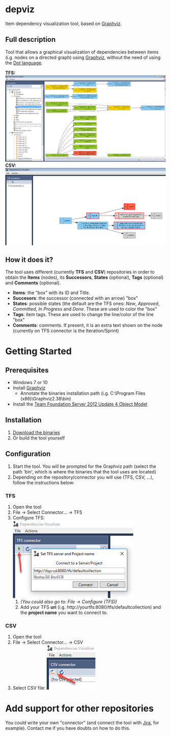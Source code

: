 # depviz
Item dependency visualization tool, based on [Graphviz](https://www.graphviz.org/).

## Full description
Tool that allows a graphical visualization of dependencies between items (i.g. nodes on a directed graph) using [Graphviz](https://www.graphviz.org/), without the need of using the [Dot language](https://www.graphviz.org/doc/info/lang.html).

**TFS:** ![Configure TFS](images/tfs_example1.png)
**CSV:** ![Configure TFS](images/csv_example1.png)

## How it does it?
The tool uses different (currently **TFS** and **CSV**) repositories in order to obtain the **Items** (nodes), its **Successors**, **States** (optional), **Tags** (optional) and **Comments** (optional).

* **Items**: the "box" with its ID and Title.
* **Succesors**: the successor (connected with an arrow) "box"
* **States**: possible states (the default are the TFS ones: _New_, _Approved_, _Committed_, _In Progress_ and _Done_. These are used to color the "box"
* **Tags**: item tags. These are used to change the line/color of the line "box"
* **Comments**: comments. If present, it is an extra text shown on the node (currently on TFS connector is the Iteration/Sprint)

# Getting Started

## Prerequisites
* Windows 7 or 10
* Install [Graphviz](https://graphviz.gitlab.io/download/)
   * Annotate the binaries installation path (i.g. C:\Program Files (x86)\Graphviz2.38\bin)
* Install the [Team Foundation Server 2012 Update 4 Object Model](https://marketplace.visualstudio.com/items?itemName=ErinDormierMSFT.TeamFoundationServer2012Update4ObjectModelInstalle)

## Installation
1. [Download the binaries](https://github.com/roberlamerma/depviz/releases/download/v0.3.3/Depviz_v0.3.3.zip)
1. Or build the tool yourself

## Configuration
1. Start the tool. You will be prompted for the Graphviz path (select the path 'bin', which is where the binaries that the tool uses are located)
1. Depending on the repository/connector you will use (TFS, CSV, ...), follow the instructions below:

### TFS
1. Open the tool
1. File -> Select Connector... -> TFS
1. Configure TFS: ![Configure TFS](images/tfs_config.png)
   1. _(You could also go to: File -> Configure (TFS))_
   1. Add your TFS **uri** (i.g. http://yourtfs:8080/tfs/defaultcollection) and the **project name** you want to connect to.

### CSV
1. Open the tool
1. File -> Select Connector... -> CSV
1. Select CSV file: ![Select CSV file](images/csv_config.png)

# Add support for other repositories
You could write your own "connector" (and connect the tool with [Jira](https://www.atlassian.com/software/jira), for example). Contact me if you have doubts on how to do this.

